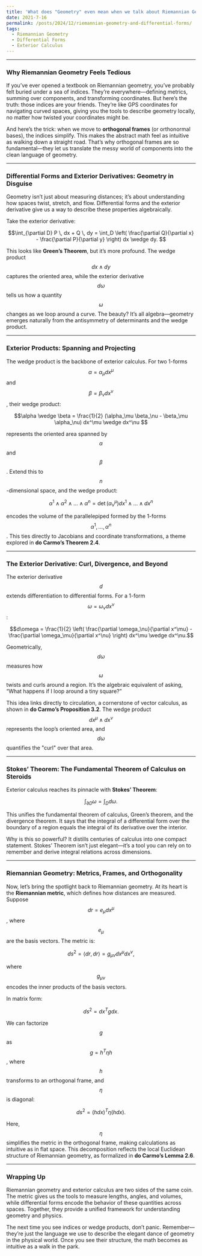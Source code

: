 ```yaml
---
title: 'What does "Geometry" even mean when we talk about Riemannian Geometry: From Orthogonal Frames to Differential Forms'
date: 2021-7-16
permalink: /posts/2024/12/riemannian-geometry-and-differential-forms/
tags:
  - Riemannian Geometry
  - Differential Forms
  - Exterior Calculus
---
```



---

### **Why Riemannian Geometry Feels Tedious**

If you’ve ever opened a textbook on Riemannian geometry, you’ve probably felt buried under a sea of indices. They’re everywhere—defining metrics, summing over components, and transforming coordinates. But here’s the truth: those indices are your friends. They’re like GPS coordinates for navigating curved spaces, giving you the tools to describe geometry locally, no matter how twisted your coordinates might be.

And here’s the trick: when we move to **orthogonal frames** (or orthonormal bases), the indices simplify. This makes the abstract math feel as intuitive as walking down a straight road. That’s why orthogonal frames are so fundamental—they let us translate the messy world of components into the clean language of geometry.

---

### **Differential Forms and Exterior Derivatives: Geometry in Disguise**

Geometry isn’t just about measuring distances; it’s about understanding how spaces twist, stretch, and flow. Differential forms and the exterior derivative give us a way to describe these properties algebraically.

Take the exterior derivative:

$$\int_{\partial D} P \, dx + Q \, dy = \int_D \left( \frac{\partial Q}{\partial x} - \frac{\partial P}{\partial y} \right) dx \wedge dy. $$

This looks like **Green’s Theorem**, but it’s more profound. The wedge product $$dx \wedge dy$$ captures the oriented area, while the exterior derivative $$d\omega$$ tells us how a quantity $$\omega$$ changes as we loop around a curve. The beauty? It’s all algebra—geometry emerges naturally from the antisymmetry of determinants and the wedge product.

---

### **Exterior Products: Spanning and Projecting**

The wedge product is the backbone of exterior calculus. For two 1-forms $$\alpha = \alpha_\mu dx^\mu$$ and $$\beta = \beta_\nu dx^\nu$$, their wedge product:

$$\alpha \wedge \beta = \frac{1}{2} (\alpha_\mu \beta_\nu - \beta_\mu \alpha_\nu) dx^\mu \wedge dx^\nu $$

represents the oriented area spanned by $$\alpha$$ and $$\beta$$. Extend this to $$n$$-dimensional space, and the wedge product:

$$\alpha^1 \wedge \alpha^2 \wedge \dots \wedge \alpha^n = \det(\alpha^\mu_\nu) dx^1 \wedge \dots \wedge dx^n $$

encodes the volume of the parallelepiped formed by the 1-forms $$\alpha^1, \dots, \alpha^n$$. This ties directly to Jacobians and coordinate transformations, a theme explored in **do Carmo’s Theorem 2.4**.

---

### **The Exterior Derivative: Curl, Divergence, and Beyond**

The exterior derivative $$d$$ extends differentiation to differential forms. For a 1-form $$\omega = \omega_\nu dx^\nu$$:

$$d\omega = \frac{1}{2} \left( \frac{\partial \omega_\nu}{\partial x^\mu} - \frac{\partial \omega_\mu}{\partial x^\nu} \right) dx^\mu \wedge dx^\nu.$$

Geometrically, $$d\omega$$ measures how $$\omega$$ twists and curls around a region. It’s the algebraic equivalent of asking, “What happens if I loop around a tiny square?”

This idea links directly to circulation, a cornerstone of vector calculus, as shown in **do Carmo’s Proposition 3.2**. The wedge product $$dx^\mu \wedge dx^\nu$$ represents the loop’s oriented area, and $$d\omega$$ quantifies the "curl" over that area.

---

### **Stokes’ Theorem: The Fundamental Theorem of Calculus on Steroids**

Exterior calculus reaches its pinnacle with **Stokes’ Theorem**:

$$\int_{\partial D} \omega = \int_D d\omega. $$

This unifies the fundamental theorem of calculus, Green’s theorem, and the divergence theorem. It says that the integral of a differential form over the boundary of a region equals the integral of its derivative over the interior.

Why is this so powerful? It distills centuries of calculus into one compact statement. Stokes’ Theorem isn’t just elegant—it’s a tool you can rely on to remember and derive integral relations across dimensions.

---

### **Riemannian Geometry: Metrics, Frames, and Orthogonality**

Now, let’s bring the spotlight back to Riemannian geometry. At its heart is the **Riemannian metric**, which defines how distances are measured. Suppose $$dr = e_\mu dx^\mu$$, where $$e_\mu$$ are the basis vectors. The metric is:

$$ds^2 = \langle dr, dr \rangle = g_{\mu\nu} dx^\mu dx^\nu,$$

where $$g_{\mu\nu}$$ encodes the inner products of the basis vectors.

In matrix form:

$$ds^2 = dx^T g dx.$$

We can factorize $$g$$ as $$g = h^T \eta h$$, where $$h$$ transforms to an orthogonal frame, and $$\eta$$ is diagonal:

$$ds^2 = (h dx)^T \eta (h dx).$$

Here, $$\eta$$ simplifies the metric in the orthogonal frame, making calculations as intuitive as in flat space. This decomposition reflects the local Euclidean structure of Riemannian geometry, as formalized in **do Carmo’s Lemma 2.6**.

---

### **Wrapping Up**

Riemannian geometry and exterior calculus are two sides of the same coin. The metric gives us the tools to measure lengths, angles, and volumes, while differential forms encode the behavior of these quantities across spaces. Together, they provide a unified framework for understanding geometry and physics.

The next time you see indices or wedge products, don’t panic. Remember—they’re just the language we use to describe the elegant dance of geometry in the physical world. Once you see their structure, the math becomes as intuitive as a walk in the park.
